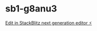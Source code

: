# sb1-g8anu3

[Edit in StackBlitz next generation editor ⚡️](https://stackblitz.com/~/github.com/jnconsult/sb1-g8anu3)